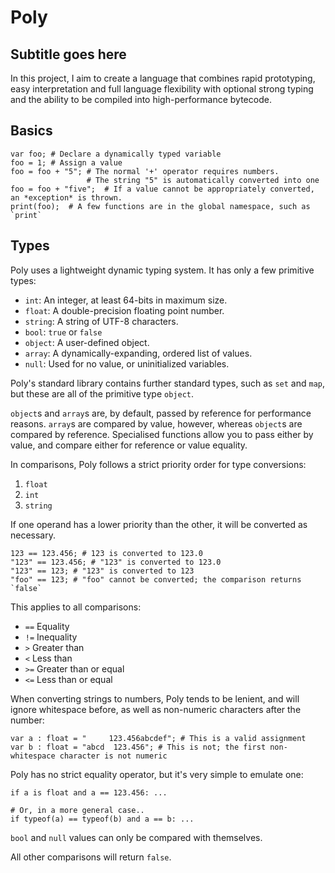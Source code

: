 # Poly
## Subtitle goes here

In this project, I aim to create a language that combines rapid prototyping, easy interpretation and full language flexibility with optional strong typing and the ability to be compiled into high-performance bytecode.

## Basics

```
var foo; # Declare a dynamically typed variable
foo = 1; # Assign a value
foo = foo + "5"; # The normal '+' operator requires numbers.
                 # The string "5" is automatically converted into one
foo = foo + "five";  # If a value cannot be appropriately converted, an *exception* is thrown.
print(foo);  # A few functions are in the global namespace, such as `print`
```

## Types

Poly uses a lightweight dynamic typing system. It has only a few primitive types:

* `int`: An integer, at least 64-bits in maximum size.
* `float`: A double-precision floating point number.
* `string`: A string of UTF-8 characters.
* `bool`: `true` or `false`
* `object`: A user-defined object.
* `array`: A dynamically-expanding, ordered list of values.
* `null`: Used for no value, or uninitialized variables.

Poly's standard library contains further standard types, such as `set` and `map`, but these are all of the primitive type `object`.

`object`s and `array`s are, by default, passed by reference for performance reasons. `array`s are compared by value, however, whereas `object`s are compared by reference. Specialised functions allow you to pass either by value, and compare either for reference or value equality.

In comparisons, Poly follows a strict priority order for type conversions:
1. `float`
2. `int`
3. `string`

If one operand has a lower priority than the other, it will be converted as necessary.

```
123 == 123.456; # 123 is converted to 123.0
"123" == 123.456; # "123" is converted to 123.0
"123" == 123; # "123" is converted to 123
"foo" == 123; # "foo" cannot be converted; the comparison returns `false`
```

This applies to all comparisons:
* `==` Equality
* `!=` Inequality
* `>` Greater than
* `<` Less than
* `>=` Greater than or equal
* `<=` Less than or equal

When converting strings to numbers, Poly tends to be lenient, and will ignore whitespace before, as well as non-numeric characters after the number:

```
var a : float = "     123.456abcdef"; # This is a valid assignment
var b : float = "abcd  123.456"; # This is not; the first non-whitespace character is not numeric
```

Poly has no strict equality operator, but it's very simple to emulate one:

```
if a is float and a == 123.456: ...

# Or, in a more general case..
if typeof(a) == typeof(b) and a == b: ...
```

`bool` and `null` values can only be compared with themselves.

All other comparisons will return `false`.
